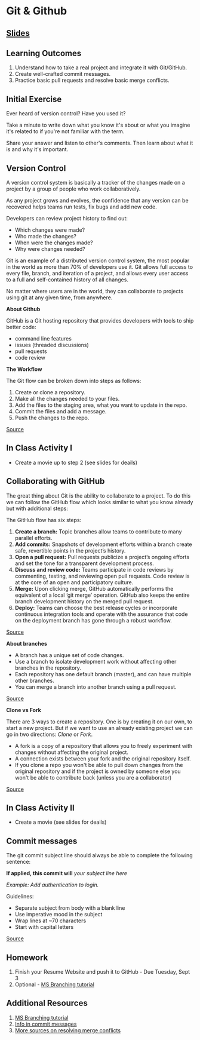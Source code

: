 # Git & Github

## [Slides](https://docs.google.com/presentation/d/17NWgjqiLIGECLP456hGPU_f_QJNP38dOuSz3IU-R--I/edit?usp=sharing)

## Learning Outcomes

1. Understand how to take a real project and integrate it with Git/GitHub.
1. Create well-crafted commit messages.
1. Practice basic pull requests and resolve basic merge conflicts.


## Initial Exercise

Ever heard of version control? Have you used it?

Take a minute to write down what you know it's about or what you imagine it's related to if you're not familiar with the term.

Share your answer and listen to other's comments. Then learn about what it is and why it's important.

## Version Control

A version control system is basically a tracker of the changes made on a project by a group of people who work collaboratively.

As any project grows and evolves, the confidence that any version can be recovered helps teams run tests, fix bugs and add new code.

Developers can review project history to find out:

- Which changes were made?
- Who made the changes?
- When were the changes made?
- Why were changes needed?

Git is an example of a distributed version control system, the most popular in the world as more than 70% of developers use it. Git allows full access to every file, branch, and iteration of a project, and allows every user access to a full and self-contained history of all changes.

No matter where users are in the world, they can collaborate to projects using git at any given time, from anywhere.

**About Github**

GitHub is a Git hosting repository that provides developers with tools to ship better code:
- command line features
- issues (threaded discussions)
- pull requests
- code review

**The Workflow**

The Git flow can be broken down into steps as follows:

1. Create or clone a repository.
1. Make all the changes needed to your files.
1. Add the files to the staging area, what you want to update in the repo.
1. Commit the files and add a message.
1. Push the changes to the repo.

[Source](https://guides.github.com/introduction/git-handbook/)

## In Class Activity I

- Create a movie up to step 2 (see slides for deails)

## Collaborating with GitHub

The great thing about Git is the ability to collaborate to a project. To do this we can follow the GitHub flow which looks similar to what you know already but with additional steps:

The GitHub flow has six steps:

1. **Create a branch:** Topic branches allow teams to contribute to many parallel efforts.
1. **Add commits:** Snapshots of development efforts within a branch create safe, revertible points in the project’s history.
1. **Open a pull request:** Pull requests publicize a project’s ongoing efforts and set the tone for a transparent development process.
1. **Discuss and review code:** Teams participate in code reviews by commenting, testing, and reviewing open pull requests. Code review is at the core of an open and participatory culture.
1. **Merge:** Upon clicking merge, GitHub automatically performs the equivalent of a local ‘git merge’ operation. GitHub also keeps the entire branch development history on the merged pull request.
1. **Deploy:** Teams can choose the best release cycles or incorporate continuous integration tools and operate with the assurance that code on the deployment branch has gone through a robust workflow.

[Source](https://guides.github.com/introduction/flow/)

**About branches**
- A branch has a unique set of code changes.
- Use a branch to isolate development work without affecting other branches in the repository.
- Each repository has one default branch (master), and can have multiple other branches.
- You can merge a branch into another branch using a pull request.

[Source](https://help.github.com/en/articles/about-branches)

**Clone vs Fork**

There are 3 ways to create a repository. One is by creating it on our own, to start a new project. But if we want to use an already existing project we can go in two directions: *Clone* or *Fork*.

- A fork is a copy of a repository that allows you to freely experiment with changes without affecting the original project.
- A connection exists between your fork and the original repository itself.
- If you clone a repo you won't be able to pull down changes from the original repository and if the project is owned by someone else you won't be able to contribute back (unless you are a collaborator)

[Source](https://github.community/t5/Support-Protips/The-difference-between-forking-and-cloning-a-repository/ba-p/1372)


## In Class Activity II

- Create a movie (see slides for deails)

## Commit messages

The git commit subject line should always be able to complete the following sentence:

**If applied, this commit will** *your subject line here*

*Example: Add authentication to login.*

Guidelines:
- Separate subject from body with a blank line
- Use imperative mood in the subject
- Wrap lines at ~70 characters
- Start with capital letters

[Source](https://gist.github.com/robertpainsi/b632364184e70900af4ab688decf6f53)

## Homework

1. Finish your Resume Website and push it to GitHub - Due Tuesday, Sept 3
1. Optional - [MS Branching tutorial](http://make.sc/git-branching)

## Additional Resources

1. [MS Branching tutorial](http://make.sc/git-branching)
1. [Info in commit messages](https://wiki.openstack.org/wiki/GitCommitMessages#Information_in_commit_messages)
1. [More sources on resolving merge conflicts](https://codeforphilly.github.io/decentralized-data/tutorials/actually-using-git/lessons/conflicting-branches/)

